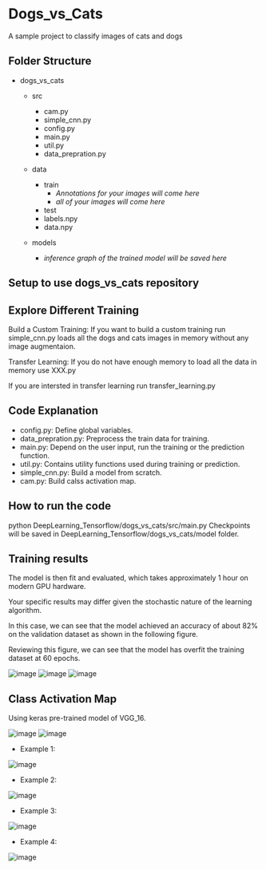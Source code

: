 
# Dogs_vs_Cats
A sample project to classify images of cats and dogs 

## Folder Structure
- dogs_vs_cats
  - src
    - cam.py
    - simple_cnn.py
    - config.py
    - main.py
    - util.py
    - data_prepration.py
  - data
    - train
      - *Annotations for your images will come here*
      - *all of your images will come here* 
    - test
    - labels.npy 
    - data.npy

   - models
     - *inference graph of the trained model will be saved here*



	

## Setup to use dogs_vs_cats repository 



## Explore Different Training
Build a Custom Training:
If you want to build a custom training run simple_cnn.py loads all the dogs and cats images in memory without any image augmentaion.

Transfer Learning: 
If you do not have enough memory to load all the data in memory use XXX.py

If you are intersted in transfer learning run transfer_learning.py

## Code Explanation
- config.py: Define global variables.
- data_prepration.py: Preprocess the train data for training.
- main.py: Depend on the user input, run the training or the prediction function.
- util.py: Contains utility functions used during training or prediction.
- simple_cnn.py: Build a model from scratch. 
- cam.py: Build calss activation map.

## How to run the code

python DeepLearning_Tensorflow/dogs_vs_cats/src/main.py 
Checkpoints will be saved in  DeepLearning_Tensorflow/dogs_vs_cats/model folder. 

## Training results

The model is then fit and evaluated, which takes approximately 1 hour on modern GPU hardware.

Your specific results may differ given the stochastic nature of the learning algorithm.

In this case, we can see that the model achieved an accuracy of about 82% on the validation dataset as shown in the following figure.

Reviewing this figure, we can see that the model has overfit the training dataset at 60 epochs.

![image](../dogs_vs_cats/models/simple-cnn_acc_loss_graph_v1.jpg)
![image](../dogs_vs_cats/models/simple-cnn_confusion_matrix.jpg)
![image](../dogs_vs_cats/models/simple-cnn_network_evaluation.jpg)

## Class Activation Map
Using keras pre-trained model of VGG_16.

![image](../dogs_vs_cats/models/cam_vgg_16/confusion_matrix.jpg)
![image](../dogs_vs_cats/models/cam_vgg_16/network_evaluation.jpg)

- Example 1:

![image](../dogs_vs_cats/models/cam_vgg_16/cam_cat_2.jpg)

- Example 2:

![image](../dogs_vs_cats/models/cam_vgg_16/cam_cat_3.jpg)

- Example 3:

![image](../dogs_vs_cats/models/cam_vgg_16/cam_dog_3.jpg)

- Example 4:

![image](../dogs_vs_cats/models/cam_vgg_16/cam_dog_5.jpg)



